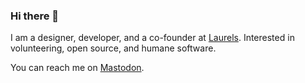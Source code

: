 ### Hi there 👋

I am a designer, developer, and a co-founder at [Laurels](https://getlaurels.com). Interested in volunteering, open source, and humane software.

You can reach me on <a rel="me noopened noreferrer" target="_blank" href="https://indieweb.social/@artmllr">Mastodon</a>.
